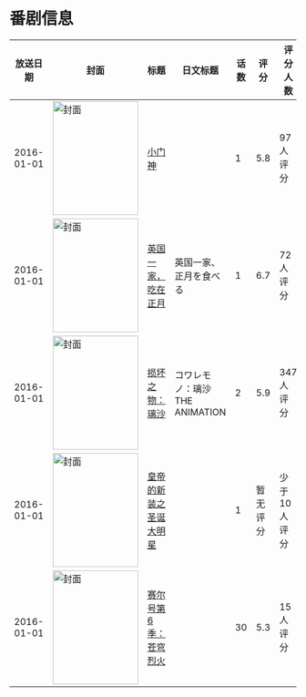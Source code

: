 # 番剧信息

|放送日期|封面|标题|日文标题|话数|评分|评分人数|
|---|---|---|---|---|---|---|
|2016-01-01|<img src="//lain.bgm.tv/pic/cover/c/df/ea/130747_qqMkb.jpg" alt="封面" style="width:150px;height:200px;object-fit:cover;">|[小门神](https://bangumi.tv/subject/130747)||1|5.8|97人评分|
|2016-01-01|<img src="//lain.bgm.tv/pic/cover/c/17/ec/160328_3qnbe.jpg" alt="封面" style="width:150px;height:200px;object-fit:cover;">|[英国一家，吃在正月](https://bangumi.tv/subject/160328)|英国一家、正月を食べる|1|6.7|72人评分|
|2016-01-01|<img src="/img/no_icon_subject.png" alt="封面" style="width:150px;height:200px;object-fit:cover;">|[损坏之物：璃沙](https://bangumi.tv/subject/163904)|コワレモノ：璃沙 THE ANIMATION|2|5.9|347人评分|
|2016-01-01|<img src="//lain.bgm.tv/pic/cover/c/02/fe/164076_RuyHJ.jpg" alt="封面" style="width:150px;height:200px;object-fit:cover;">|[皇帝的新装之圣诞大明星](https://bangumi.tv/subject/164076)||1|暂无评分|少于10人评分|
|2016-01-01|<img src="//lain.bgm.tv/pic/cover/c/87/ce/463608_0b068.jpg" alt="封面" style="width:150px;height:200px;object-fit:cover;">|[赛尔号第6季：苍穹烈火](https://bangumi.tv/subject/463608)||30|5.3|15人评分|
